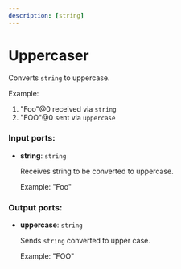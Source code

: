 ```yaml
---
description: [string]
---
```


# Uppercaser

Converts `string`  to uppercase.

Example:
1. "Foo"@0  received via `string`
2. "FOO"@0  sent via `uppercase`

### Input ports:

* __string__: `string`

    Receives string to be converted to uppercase.
    
    Example:
    "Foo"

### Output ports:

* __uppercase__: `string`

    Sends `string` converted to upper case.
    
    Example:
    "FOO"

